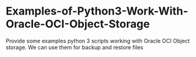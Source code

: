 # Examples-of-Python3-Work-With-Oracle-OCI-Object-Storage
Provide some examples python 3 scripts working with Oracle OCI Object storage. We can use them for backup and restore files

